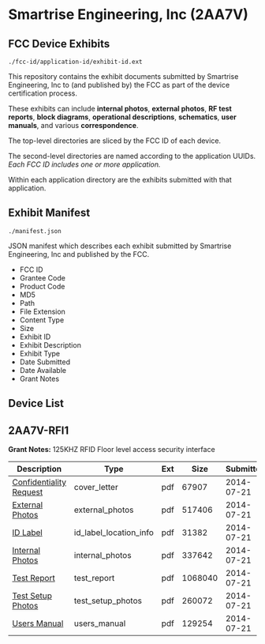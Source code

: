 # Smartrise Engineering, Inc (2AA7V)
## FCC Device Exhibits

```
./fcc-id/application-id/exhibit-id.ext
```

This repository contains the exhibit documents submitted by Smartrise Engineering, Inc to (and published by) the FCC as part of the device certification process.

These exhibits can include **internal photos**, **external photos**, **RF test reports**, **block diagrams**, **operational descriptions**, **schematics**, **user manuals**, and various **correspondence**.

The top-level directories are sliced by the FCC ID of each device.

The second-level directories are named according to the application UUIDs. *Each FCC ID includes one or more application.*

Within each application directory are the exhibits submitted with that application. 

## Exhibit Manifest

```
./manifest.json
```

JSON manifest which describes each exhibit submitted by Smartrise Engineering, Inc and published by the FCC.

- FCC ID
- Grantee Code
- Product Code
- MD5
- Path
- File Extension
- Content Type
- Size
- Exhibit ID
- Exhibit Description
- Exhibit Type
- Date Submitted
- Date Available
- Grant Notes

## Device List
## 2AA7V-RFI1
**Grant Notes:** 125KHZ RFID Floor level access security interface

| Description | Type | Ext | Size | Submitted | Available |
| ----------- | ---- | --- | ---- | --------- | --------- |
| [Confidentiality Request](2AA7V-RFI1/6b29a6843eaadea28d05995ea66f324f/2331356.pdf) | cover_letter | pdf | 67907 | 2014-07-21 | 2014-07-22 |
| [External Photos](2AA7V-RFI1/6b29a6843eaadea28d05995ea66f324f/2331357.pdf) | external_photos | pdf | 517406 | 2014-07-21 | 2014-07-22 |
| [ID Label](2AA7V-RFI1/6b29a6843eaadea28d05995ea66f324f/2331358.pdf) | id_label_location_info | pdf | 31382 | 2014-07-21 | 2014-07-22 |
| [Internal Photos](2AA7V-RFI1/6b29a6843eaadea28d05995ea66f324f/2331359.pdf) | internal_photos | pdf | 337642 | 2014-07-21 | 2014-07-22 |
| [Test Report](2AA7V-RFI1/6b29a6843eaadea28d05995ea66f324f/2331363.pdf) | test_report | pdf | 1068040 | 2014-07-21 | 2014-07-22 |
| [Test Setup Photos](2AA7V-RFI1/6b29a6843eaadea28d05995ea66f324f/2331364.pdf) | test_setup_photos | pdf | 260072 | 2014-07-21 | 2014-07-22 |
| [Users Manual](2AA7V-RFI1/6b29a6843eaadea28d05995ea66f324f/2331365.pdf) | users_manual | pdf | 129254 | 2014-07-21 | 2014-07-22 |
